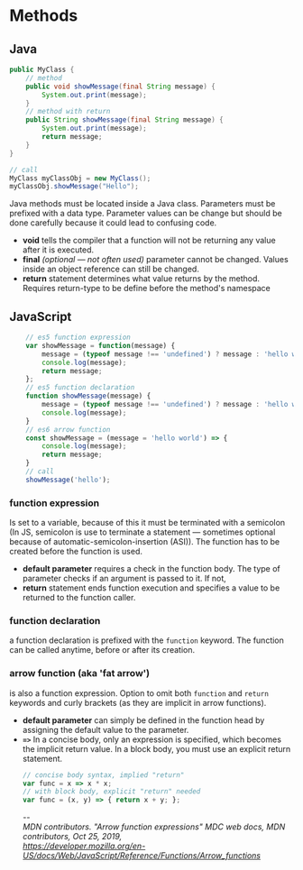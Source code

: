 # Methods
## Java
```java
public MyClass {
    // method
    public void showMessage(final String message) {
        System.out.print(message);
    }
    // method with return
    public String showMessage(final String message) {
        System.out.print(message);
        return message;
    }
}

// call
MyClass myClassObj = new MyClass();
myClassObj.showMessage("Hello");
```
Java methods must be located inside a Java class. Parameters must be prefixed with a data type. Parameter values can be change but should be done carefully because it could lead to confusing code.
- **void** tells the compiler that a function will not be returning any value after it is executed.
- **final** *(optional — not often used)* parameter cannot be changed. Values inside an object reference can still be changed.
- **return** statement determines what value returns by the method. Requires return-type to be define before the method's namespace
## JavaScript
```javascript
    // es5 function expression
    var showMessage = function(message) {
        message = (typeof message !== 'undefined') ? message : 'hello world';
        console.log(message);
        return message;
    };
    // es5 function declaration
    function showMessage(message) {
        message = (typeof message !== 'undefined') ? message : 'hello world';
        console.log(message);
    }
    // es6 arrow function
    const showMessage = (message = 'hello world') => {
        console.log(message);
        return message;
    }
    // call
    showMessage('hello');
```
### function expression
Is set to a variable, because of this it must be terminated with a semicolon (In JS, semicolon is use to terminate a statement — sometimes optional because of automatic-semicolon-insertion (ASI)). The function has to be created before the function is used.
- **default parameter** requires a check in the function body. The type of parameter checks if an argument is passed to it. If not,
- **return** statement ends function execution and specifies a value to be returned to the function caller.
### function declaration
a function declaration is prefixed with the `function` keyword. The function can be called anytime, before or after its creation.
### arrow function (aka 'fat arrow')
is also a function expression. Option to omit both `function` and `return` keywords and curly brackets (as they are implicit in arrow functions).  
- **default parameter** can simply be defined in the function head by assigning the default value to the parameter.
- **`=>`** In a concise body, only an expression is specified, which becomes the implicit return value. In a block body, you must use an explicit return statement.
    ```javascript
    // concise body syntax, implied "return"
    var func = x => x * x;                  
    // with block body, explicit "return" needed
    var func = (x, y) => { return x + y; };
    ```
    --  
    *MDN contributors. "Arrow function expressions" MDC web docs, MDN contributors, Oct 25, 2019,*  
    *https://developer.mozilla.org/en-US/docs/Web/JavaScript/Reference/Functions/Arrow_functions*
